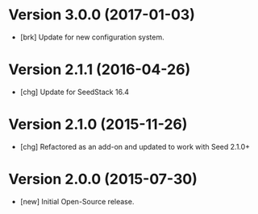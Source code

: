 # Version 3.0.0 (2017-01-03)

* [brk] Update for new configuration system. 

# Version 2.1.1 (2016-04-26)

* [chg] Update for SeedStack 16.4

# Version 2.1.0 (2015-11-26)

* [chg] Refactored as an add-on and updated to work with Seed 2.1.0+

# Version 2.0.0 (2015-07-30)

* [new] Initial Open-Source release.
